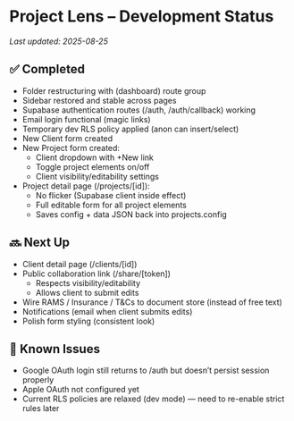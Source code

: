 # Project Lens – Development Status

_Last updated: 2025-08-25_

## ✅ Completed
- Folder restructuring with (dashboard) route group
- Sidebar restored and stable across pages
- Supabase authentication routes (/auth, /auth/callback) working
- Email login functional (magic links)
- Temporary dev RLS policy applied (anon can insert/select)
- New Client form created
- New Project form created:
  - Client dropdown with +New link
  - Toggle project elements on/off
  - Client visibility/editability settings
- Project detail page (/projects/[id]):
  - No flicker (Supabase client inside effect)
  - Full editable form for all project elements
  - Saves config + data JSON back into projects.config

## 🔜 Next Up
- Client detail page (/clients/[id])
- Public collaboration link (/share/[token])
  - Respects visibility/editability
  - Allows client to submit edits
- Wire RAMS / Insurance / T&Cs to document store (instead of free text)
- Notifications (email when client submits edits)
- Polish form styling (consistent look)

## 🐞 Known Issues
- Google OAuth login still returns to /auth but doesn’t persist session properly
- Apple OAuth not configured yet
- Current RLS policies are relaxed (dev mode) — need to re-enable strict rules later

